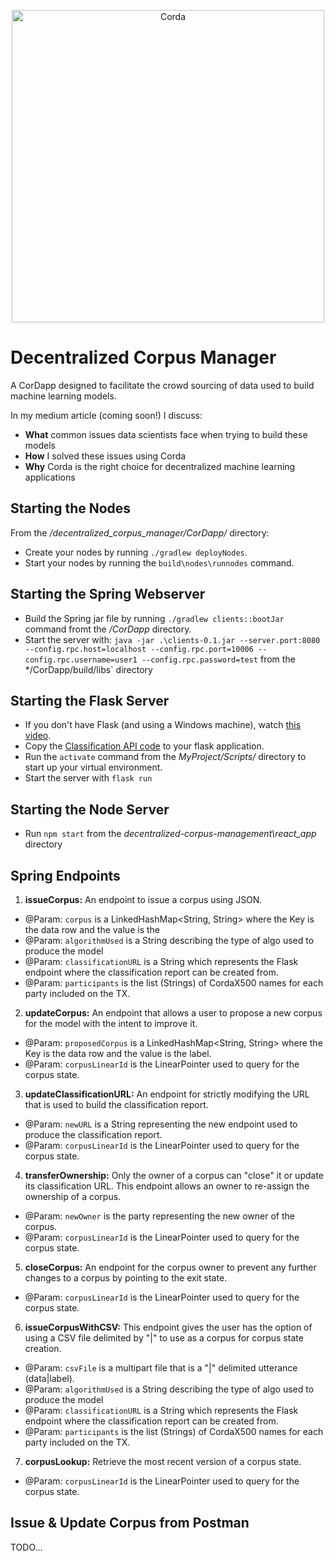 <p align="center">
  <img src="https://www.corda.net/wp-content/uploads/2016/11/fg005_corda_b.png" alt="Corda" width="500">
</p>

# Decentralized Corpus Manager
A CorDapp designed to facilitate the crowd sourcing of data used to build machine learning models.

In my medium article (coming soon!) I discuss:
- **What** common issues data scientists face when trying to build these models
- **How** I solved these issues using Corda
- **Why** Corda is the right choice for decentralized machine learning applications

## Starting the Nodes
From the */decentralized_corpus_manager/CorDapp/* directory:
- Create your nodes by running `./gradlew deployNodes`.
- Start your nodes by running the `build\nodes\runnodes` command.

## Starting the Spring Webserver
- Build the Spring jar file by running `./gradlew clients::bootJar` command fromt the */CorDapp* directory.
- Start the server with: `java -jar .\clients-0.1.jar --server.port:8080 --config.rpc.host=localhost --config.rpc.port=10006 --config.rpc.username=user1 --config.rpc.password=test` from the */CorDapp/build/libs` directory

## Starting the Flask Server
- If you don't have Flask (and using a Windows machine), watch [this video](https://www.youtube.com/watch?v=Nvz7wN23-hw).
- Copy the [Classification API code](https://github.com/JonathanScialpi/decentralized_corpus_manager/blob/master/flask/app.py) to your flask application.
- Run the `activate` command from the *MyProject/Scripts/* directory to start up your virtual environment.
- Start the server with `flask run`

## Starting the Node Server
- Run `npm start` from the *decentralized-corpus-management\react_app* directory

## Spring Endpoints
1. **issueCorpus:** An endpoint to issue a corpus using JSON.
  - @Param: `corpus` is a LinkedHashMap<String, String> where the Key is the data row and the value is the
  - @Param: `algorithmUsed` is a String describing the type of algo used to produce the model
  - @Param: `classificationURL` is a String which represents the Flask endpoint where the classification report can be created from.
  - @Param: `participants` is the list (Strings) of CordaX500 names for each party included on the TX.
2. **updateCorpus:** An endpoint that allows a user to propose a new corpus for the model with the intent to improve it.
  - @Param: `proposedCorpus` is a LinkedHashMap<String, String> where the Key is the data row and the value is the label.
  - @Param: `corpusLinearId` is the LinearPointer used to query for the corpus state.
3. **updateClassificationURL:** An endpoint for strictly modifying the URL that is used to build the classification report.
  - @Param: `newURL` is a String representing the new endpoint used to produce the classification report.
  - @Param: `corpusLinearId` is the LinearPointer used to query for the corpus state.
4. **transferOwnership:** Only the owner of a corpus can "close" it or update its classification URL. This endpoint allows an owner to re-assign the ownership of a corpus.
  - @Param: `newOwner` is the party representing the new owner of the corpus.
  - @Param: `corpusLinearId` is the LinearPointer used to query for the corpus state.
5. **closeCorpus:** An endpoint for the corpus owner to prevent any further changes to a corpus by pointing to the exit state.
  - @Param: `corpusLinearId` is the LinearPointer used to query for the corpus state.
6. **issueCorpusWithCSV:** This endpoint gives the user has the option of using a CSV file delimited by "|" to use as a corpus for corpus state creation.
  - @Param: `csvFile` is a multipart file that is a "|" delimited utterance (data|label).
  - @Param: `algorithmUsed` is a String describing the type of algo used to produce the model
  - @Param: `classificationURL` is a String which represents the Flask endpoint where the classification report can be created from.
  - @Param: `participants` is the list (Strings) of CordaX500 names for each party included on the TX.
7. **corpusLookup:** Retrieve the most recent version of a corpus state.
  - @Param: `corpusLinearId` is the LinearPointer used to query for the corpus state.



## Issue & Update Corpus from Postman
TODO...

